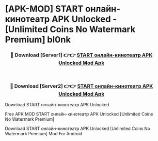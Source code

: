 # [APK-MOD] START  онлайн-кинотеатр APK Unlocked - [Unlimited Coins No Watermark Premium] bl0nk



<div align="center">
<h3>🔴 Download [Server1] 👉👉 <a href="https://momento.my/?title=START__онлайн-кинотеатр_APK_Unlocked">START  онлайн-кинотеатр APK Unlocked Mod Apk</a></h3><br>

<h3>🔴 Download [Server2] 👉👉 <a href="https://momento.my/?title=START__онлайн-кинотеатр_APK_Unlocked">START  онлайн-кинотеатр APK Unlocked Mod Apk</a></h3>
</div>



Download START  онлайн-кинотеатр APK Unlocked 

Free APK MOD START  онлайн-кинотеатр APK Unlocked [Unlimited Coins No Watermark Premium]

Download START  онлайн-кинотеатр APK Unlocked [Unlimited Coins No Watermark Premium] Mod For Android
